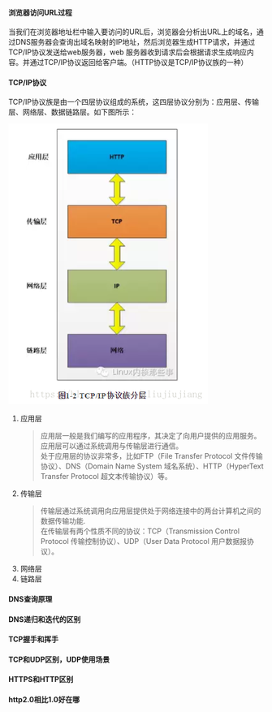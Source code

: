 #### 浏览器访问URL过程

当我们在浏览器地址栏中输入要访问的URL后，浏览器会分析出URL上的域名，通过DNS服务器会查询出域名映射的IP地址，然后浏览器生成HTTP请求，并通过TCP/IP协议发送给web服务器，web 服务器收到请求后会根据请求生成响应内容。并通过TCP/IP协议返回给客户端。（HTTP协议是TCP/IP协议族的一种）

#### TCP/IP协议

TCP/IP协议族是由一个四层协议组成的系统，这四层协议分别为：应用层、传输层、网络层、数据链路层。如下图所示：

![](/assets/tcp.png)

1. 应用层
   > 应用层一般是我们编写的应用程序，其决定了向用户提供的应用服务。应用层可以通过系统调用与传输层进行通信。  
   > 处于应用层的协议非常多，比如FTP（File Transfer Protocol 文件传输协议）、DNS（Domain Name System 域名系统）、HTTP（HyperText Transfer Protocol 超文本传输协议）等。
2. 传输层
   > 传输层通过系统调用向应用层提供处于网络连接中的两台计算机之间的数据传输功能.  
   > 在传输层有两个性质不同的协议：TCP（Transmission Control Protocol 传输控制协议）、UDP（User Data Protocol 用户数据报协议）。
3. 网络层
4. 链路层

#### DNS查询原理

#### DNS递归和迭代的区别



#### TCP握手和挥手



#### TCP和UDP区别，UDP使用场景



#### HTTPS和HTTP区别



#### http2.0相比1.0好在哪







